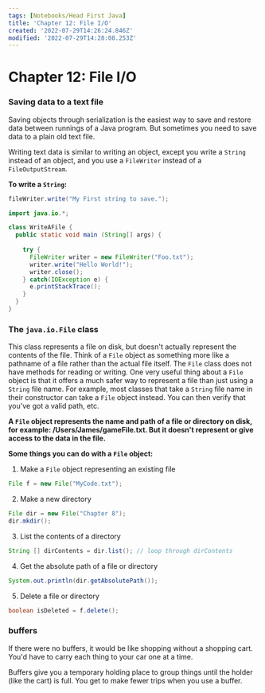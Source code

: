 ```yaml
---
tags: [Notebooks/Head First Java]
title: 'Chapter 12: File I/O'
created: '2022-07-29T14:26:24.846Z'
modified: '2022-07-29T14:28:08.253Z'
---
```


# Chapter 12: File I/O

### Saving data to a text file

Saving objects through serialization is the easiest way to save and restore data between runnings of a Java program. But sometimes you need to save data to a plain old text file.

Writing text data is similar to writing an object, except you write a `String` instead of an object, and you use a `FileWriter` instead of a `FileOutputStream`.

__To write a `String`:__
```java
fileWriter.write("My First string to save.");
```

```java
import java.io.*;

class WriteAFile {
  public static void main (String[] args) {
    
    try {
      FileWriter writer = new FileWriter("Foo.txt");
      writer.write("Hello World!");
      writer.close();
    } catch(IOException e) {
      e.printStackTrace();
    }
  }
}
```

### The `java.io.File` class

This class represents a file on disk, but doesn't actually represent the contents of the file. Think of a `File` object as something more like a pathname of a file rather than the actual file itself. The `File` class does not have methods for reading or writing. One very useful thing about a `File` object is that it offers a much safer way to represent a file than just using a `String` file name. For example, most classes that take a `String` file name in their constructor can take a `File` object instead. You can then verify that you've got a valid path, etc.

__A `File` object represents the name and path of a file or directory on disk, for example: /Users/James/gameFile.txt. But it doesn't represent or give access to the data in the file.__

__Some things you can do with a `File` object:__

1. Make a `File` object representing an existing file
```java
File f = new File("MyCode.txt");
```

2. Make a new directory 
```java
File dir = new File("Chapter 8");
dir.mkdir();
```

3. List the contents of a directory
```java
String [] dirContents = dir.list(); // loop through dirContents
```

4. Get the absolute path of a file or directory 
```java
System.out.println(dir.getAbsolutePath());
```

5. Delete a file or directory 
```java
boolean isDeleted = f.delete();
```

### buffers

If there were no buffers, it would be like shopping without a shopping cart. You'd have to carry each thing to your car one at a time.

Buffers give you a temporary holding place to group things until the holder (like the cart) is full. You get to make fewer trips when you use a buffer. 
